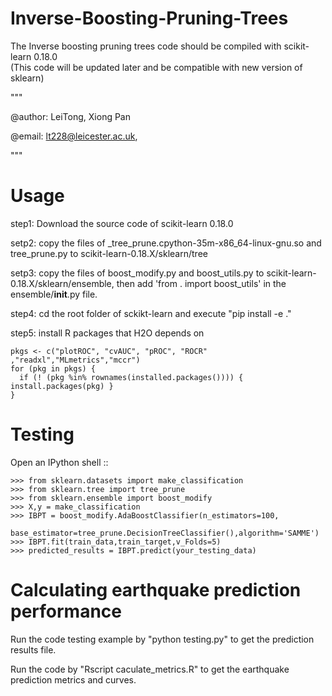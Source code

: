 # Inverse-Boosting-Pruning-Trees
The Inverse boosting pruning trees code should be compiled with scikit-learn 0.18.0  
(This code will be updated later and be compatible with new version of sklearn)


"""

@author: LeiTong, Xiong Pan

@email: lt228@leicester.ac.uk, 

"""


Usage
=======


step1: Download the source code of scikit-learn 0.18.0

setp2: copy the files of _tree_prune.cpython-35m-x86_64-linux-gnu.so and tree_prune.py to scikit-learn-0.18.X/sklearn/tree

setp3: copy the files of boost_modify.py and boost_utils.py to scikit-learn-0.18.X/sklearn/ensemble, then add 'from . import boost_utils' in the ensemble/__init__.py file.

step4: cd the root folder of sckikt-learn and execute "pip install -e ."

step5: install R packages that H2O depends on

	pkgs <- c("plotROC", "cvAUC", "pROC", "ROCR" ,"readxl","MLmetrics","mccr")
	for (pkg in pkgs) {
	  if (! (pkg %in% rownames(installed.packages()))) { install.packages(pkg) }
	}


Testing
=======

Open an IPython shell ::

    >>> from sklearn.datasets import make_classification
    >>> from sklearn.tree import tree_prune
	>>> from sklearn.ensemble import boost_modify
    >>> X,y = make_classification
    >>> IBPT = boost_modify.AdaBoostClassifier(n_estimators=100,
                                       base_estimator=tree_prune.DecisionTreeClassifier(),algorithm='SAMME')
    >>> IBPT.fit(train_data,train_target,v_Folds=5)
    >>> predicted_results = IBPT.predict(your_testing_data)


Calculating earthquake prediction performance 
=======
Run the code testing example by "python testing.py" to get the prediction results file.

Run the code by "Rscript caculate_metrics.R" to get the earthquake prediction metrics and curves.
